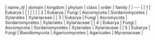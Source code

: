 | name_id | domain | kingdom | phylum | class | order | family |
| --- |
| 1 | Eukarya |  |  |  |  |  |
| 2 | Eukarya | Fungi | Ascomycota | Sordariomycetes | Xylariales | Xylariaceae |
| 3 | Eukarya | Fungi | Ascomycota | Sordariomycetes | Xylariales | Xylariaceae |
| 4 | Eukarya | Fungi | Ascomycota | Sordariomycetes | Xylariales | Xylariaceae |
| 5 | Eukarya | Fungi | Basidiomycota | Agaricomycetes | Agaricales | Mycenaceae |
